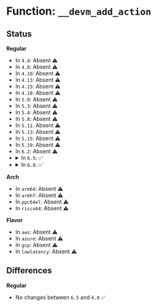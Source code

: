 # Function: <code>__devm_add_action</code>

## Status
<b>Regular</b>
<ul>
<li>
In <code>4.4</code>: Absent ⚠️
</li>
<li>
In <code>4.8</code>: Absent ⚠️
</li>
<li>
In <code>4.10</code>: Absent ⚠️
</li>
<li>
In <code>4.13</code>: Absent ⚠️
</li>
<li>
In <code>4.15</code>: Absent ⚠️
</li>
<li>
In <code>4.18</code>: Absent ⚠️
</li>
<li>
In <code>5.0</code>: Absent ⚠️
</li>
<li>
In <code>5.3</code>: Absent ⚠️
</li>
<li>
In <code>5.4</code>: Absent ⚠️
</li>
<li>
In <code>5.8</code>: Absent ⚠️
</li>
<li>
In <code>5.11</code>: Absent ⚠️
</li>
<li>
In <code>5.13</code>: Absent ⚠️
</li>
<li>
In <code>5.15</code>: Absent ⚠️
</li>
<li>
In <code>5.19</code>: Absent ⚠️
</li>
<li>
In <code>6.2</code>: Absent ⚠️
</li>
<li>
<details>
<summary>In <code>6.5</code>: ✅</summary>

```c
int __devm_add_action(struct device *dev, void (*action)(void *), void *data, const char *name);
```

**Collision:** Unique Global

**Inline:** No

**Transformation:** False

**Instances:**

```
In drivers/base/devres.c (ffffffff81b3fba0)
Location: drivers/base/devres.c:734
Inline: False
Direct callers:
  - kernel/resource.c:get_free_mem_region
  - kernel/reboot.c:devm_register_restart_handler
  - kernel/reboot.c:devm_register_power_off_handler
  - kernel/irq/irq_sim.c:devm_irq_domain_create_sim
  - mm/memremap.c:devm_memremap_pages
  - lib/bitmap.c:devm_bitmap_alloc
  - drivers/gpio/gpiolib-acpi.c:devm_acpi_dev_add_driver_gpios
  - drivers/pwm/core.c:devm_fwnode_pwm_get
  - drivers/pwm/core.c:devm_pwm_get
  - drivers/pci/probe.c:devm_pci_alloc_host_bridge
  - drivers/pci/msi/msi.c:__pci_enable_msix_range
  - drivers/pci/msi/msi.c:__pci_enable_msi_range
  - drivers/pci/p2pdma.c:pci_p2pdma_add_resource
  - drivers/pci/p2pdma.c:pci_p2pdma_add_resource
  - drivers/video/aperture.c:devm_aperture_acquire_for_platform_device
  - drivers/clk/clkdev.c:devm_clk_hw_register_clkdev
  - drivers/dma/lgm/lgm-dma.c:intel_ldma_probe
  - drivers/regulator/devres.c:devm_regulator_irq_helper
  - drivers/regulator/devres.c:devm_regulator_bulk_get_enable
  - drivers/regulator/devres.c:devm_regulator_bulk_get_enable
  - drivers/regulator/devres.c:_devm_regulator_get_enable
  - drivers/char/tpm/tpm-chip.c:tpmm_chip_alloc
  - drivers/base/power/runtime.c:devm_pm_runtime_enable
  - drivers/nvdimm/core.c:devm_nvdimm_memremap
  - drivers/nvdimm/dimm_devs.c:nvdimm_security_setup_events
  - drivers/nvdimm/namespace_devs.c:init_active_labels
  - drivers/dax/bus.c:devm_create_dev_dax
  - drivers/dax/bus.c:devm_register_dax_mapping
  - drivers/dax/bus.c:alloc_dax_region
  - drivers/gpu/drm/drm_mipi_dsi.c:devm_mipi_dsi_device_register_full
  - drivers/usb/dwc2/platform.c:dwc2_lowlevel_hw_init
  - drivers/usb/dwc2/platform.c:dwc2_lowlevel_hw_init
  - drivers/usb/host/xhci-ext-caps.c:xhci_create_intel_xhci_sw_pdev
  - drivers/input/touchscreen/elants_i2c.c:elants_i2c_probe
  - drivers/rtc/class.c:__devm_rtc_register_device
  - drivers/rtc/class.c:devm_rtc_allocate_device
  - drivers/i2c/i2c-core-base.c:devm_i2c_new_dummy_device
  - drivers/opp/core.c:devm_pm_opp_set_config
  - drivers/nvmem/core.c:devm_nvmem_register
```
**Symbols:**

```
ffffffff81b3fba0-ffffffff81b3fcbf: __devm_add_action (STB_GLOBAL)
```
</details>
</li>
<li>
<details>
<summary>In <code>6.8</code>: ✅</summary>

```c
int __devm_add_action(struct device *dev, void (*action)(void *), void *data, const char *name);
```

**Collision:** Unique Global

**Inline:** No

**Transformation:** False

**Instances:**

```
In drivers/base/devres.c (ffffffff81b97a20)
Location: drivers/base/devres.c:734
Inline: False
Direct callers:
  - kernel/resource.c:get_free_mem_region
  - kernel/reboot.c:devm_register_restart_handler
  - kernel/reboot.c:devm_register_power_off_handler
  - kernel/irq/irq_sim.c:devm_irq_domain_create_sim
  - mm/memremap.c:devm_memremap_pages
  - lib/bitmap.c:devm_bitmap_alloc
  - drivers/gpio/gpiolib-acpi.c:devm_acpi_dev_add_driver_gpios
  - drivers/pwm/core.c:devm_fwnode_pwm_get
  - drivers/pwm/core.c:devm_pwm_get
  - drivers/pci/probe.c:devm_pci_alloc_host_bridge
  - drivers/pci/msi/msi.c:__pci_enable_msix_range
  - drivers/pci/msi/msi.c:__pci_enable_msi_range
  - drivers/pci/p2pdma.c:pci_p2pdma_add_resource
  - drivers/pci/p2pdma.c:pci_p2pdma_add_resource
  - drivers/video/aperture.c:devm_aperture_acquire_for_platform_device
  - drivers/clk/clkdev.c:devm_clk_hw_register_clkdev
  - drivers/dma/lgm/lgm-dma.c:intel_ldma_probe
  - drivers/regulator/devres.c:devm_regulator_irq_helper
  - drivers/regulator/devres.c:devm_regulator_bulk_get_enable
  - drivers/regulator/devres.c:devm_regulator_bulk_get_enable
  - drivers/regulator/devres.c:_devm_regulator_get_enable
  - drivers/char/tpm/tpm-chip.c:tpmm_chip_alloc
  - drivers/base/power/runtime.c:devm_pm_runtime_enable
  - drivers/nvdimm/core.c:devm_nvdimm_memremap
  - drivers/nvdimm/dimm_devs.c:nvdimm_security_setup_events
  - drivers/nvdimm/namespace_devs.c:init_active_labels
  - drivers/dax/bus.c:devm_create_dev_dax
  - drivers/dax/bus.c:devm_register_dax_mapping
  - drivers/dax/bus.c:alloc_dax_region
  - drivers/gpu/drm/drm_bridge.c:devm_drm_bridge_add
  - drivers/gpu/drm/drm_drv.c:__devm_drm_dev_alloc
  - drivers/gpu/drm/drm_mipi_dsi.c:devm_mipi_dsi_device_register_full
  - drivers/usb/dwc2/platform.c:dwc2_lowlevel_hw_init
  - drivers/usb/dwc2/platform.c:dwc2_lowlevel_hw_init
  - drivers/usb/host/xhci-ext-caps.c:xhci_create_intel_xhci_sw_pdev
  - drivers/input/touchscreen/elants_i2c.c:elants_i2c_probe
  - drivers/rtc/class.c:__devm_rtc_register_device
  - drivers/rtc/class.c:devm_rtc_allocate_device
  - drivers/i2c/i2c-core-base.c:devm_i2c_new_dummy_device
  - drivers/opp/core.c:devm_pm_opp_set_config
  - drivers/nvmem/core.c:devm_nvmem_register
```
**Symbols:**

```
ffffffff81b97a20-ffffffff81b97b3f: __devm_add_action (STB_GLOBAL)
```
</details>
</li>
</ul>
<b>Arch</b>
<ul>
<li>
In <code>arm64</code>: Absent ⚠️
</li>
<li>
In <code>armhf</code>: Absent ⚠️
</li>
<li>
In <code>ppc64el</code>: Absent ⚠️
</li>
<li>
In <code>riscv64</code>: Absent ⚠️
</li>
</ul>
<b>Flavor</b>
<ul>
<li>
In <code>aws</code>: Absent ⚠️
</li>
<li>
In <code>azure</code>: Absent ⚠️
</li>
<li>
In <code>gcp</code>: Absent ⚠️
</li>
<li>
In <code>lowlatency</code>: Absent ⚠️
</li>
</ul>

## Differences
<b>Regular</b>
<ul>
<li>
No changes between <code>6.5</code> and <code>6.8</code> ✅
</li>
</ul>
